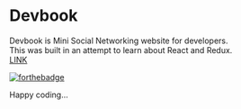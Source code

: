 # Devbook
Devbook is Mini Social Networking website for developers.<br>
This was built in an attempt to learn about React and Redux.<br>
[LINK](https://guarded-inlet-93603.herokuapp.com)

[![forthebadge](https://forthebadge.com/images/badges/built-with-love.svg)](https://forthebadge.com)

Happy coding...
